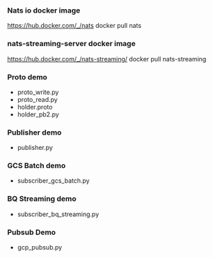 ### Nats io docker image
https://hub.docker.com/_/nats
docker pull nats

### nats-streaming-server docker image
https://hub.docker.com/_/nats-streaming/
docker pull nats-streaming

### Proto demo
- proto_write.py
- proto_read.py
- holder.proto
- holder_pb2.py

### Publisher demo
- publisher.py

### GCS Batch demo
- subscriber_gcs_batch.py

### BQ Streaming demo
- subscriber_bq_streaming.py

### Pubsub Demo
- gcp_pubsub.py